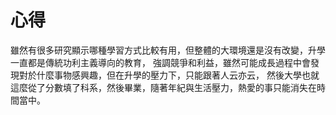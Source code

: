 # 心得
雖然有很多研究顯示哪種學習方式比較有用，但整體的大環境還是沒有改變，升學一直都是傳統功利主義導向的教育，
強調競爭和利益，雖然可能成長過程中會發現對於什麼事物感興趣，但在升學的壓力下，只能跟著人云亦云，
然後大學也就這麼從了分數填了科系，然後畢業，隨著年紀與生活壓力，熱愛的事只能消失在時間當中。